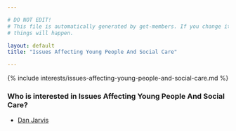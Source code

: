 ```yaml
---

# DO NOT EDIT!
# This file is automatically generated by get-members. If you change it, bad
# things will happen.

layout: default
title: "Issues Affecting Young People And Social Care"

---
```


{% include interests/issues-affecting-young-people-and-social-care.md %}

### Who is interested in Issues Affecting Young People And Social Care?


* [Dan Jarvis](members/dan-jarvis.html)
